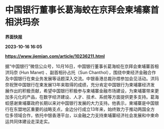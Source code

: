 # 中国银行董事长葛海蛟在京拜会柬埔寨首相洪玛奈
**界面快报**

**2023-10-16 16:05**

**https://www.jiemian.com/article/10236211.html**

据“中国银行”微信公众号，10月16日，中国银行董事长葛海蛟在京拜会柬埔寨首相洪玛奈 (Hun Manet) 、副首相孙占托（Sun Chanthol），围绕中柬经济金融合作及中国银行在柬业务发展等话题深入交流。中银香港总裁孙煜参加会见活动。洪玛奈祝贺中国银行在柬发展13年来取得的成绩，充分肯定中国银行为柬埔寨经济发展作出的积极贡献，希望中国银行积极参与柬埔寨金融市场建设，为柬埔寨带来更加多元化的产品，在数字经济建设、人才、技术、系统等方面提供更多支持。葛海蛟感谢柬埔寨政府长期以来对中国银行发展的大力支持。他表示，柬埔寨是中国银行在东盟地区重要的战略支点，金边分行成立13年来，始终致力于推动两国全方位多领域合作，依托中银香港平台，以金融之力支持柬埔寨经济社会发展和中柬命运共同体建设走深走实。